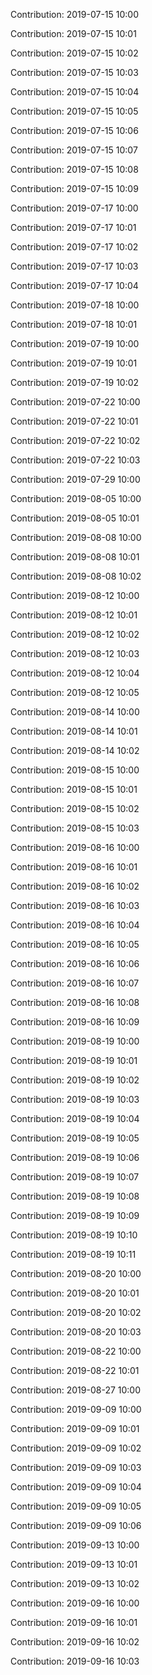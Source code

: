 Contribution: 2019-07-15 10:00

Contribution: 2019-07-15 10:01

Contribution: 2019-07-15 10:02

Contribution: 2019-07-15 10:03

Contribution: 2019-07-15 10:04

Contribution: 2019-07-15 10:05

Contribution: 2019-07-15 10:06

Contribution: 2019-07-15 10:07

Contribution: 2019-07-15 10:08

Contribution: 2019-07-15 10:09

Contribution: 2019-07-17 10:00

Contribution: 2019-07-17 10:01

Contribution: 2019-07-17 10:02

Contribution: 2019-07-17 10:03

Contribution: 2019-07-17 10:04

Contribution: 2019-07-18 10:00

Contribution: 2019-07-18 10:01

Contribution: 2019-07-19 10:00

Contribution: 2019-07-19 10:01

Contribution: 2019-07-19 10:02

Contribution: 2019-07-22 10:00

Contribution: 2019-07-22 10:01

Contribution: 2019-07-22 10:02

Contribution: 2019-07-22 10:03

Contribution: 2019-07-29 10:00

Contribution: 2019-08-05 10:00

Contribution: 2019-08-05 10:01

Contribution: 2019-08-08 10:00

Contribution: 2019-08-08 10:01

Contribution: 2019-08-08 10:02

Contribution: 2019-08-12 10:00

Contribution: 2019-08-12 10:01

Contribution: 2019-08-12 10:02

Contribution: 2019-08-12 10:03

Contribution: 2019-08-12 10:04

Contribution: 2019-08-12 10:05

Contribution: 2019-08-14 10:00

Contribution: 2019-08-14 10:01

Contribution: 2019-08-14 10:02

Contribution: 2019-08-15 10:00

Contribution: 2019-08-15 10:01

Contribution: 2019-08-15 10:02

Contribution: 2019-08-15 10:03

Contribution: 2019-08-16 10:00

Contribution: 2019-08-16 10:01

Contribution: 2019-08-16 10:02

Contribution: 2019-08-16 10:03

Contribution: 2019-08-16 10:04

Contribution: 2019-08-16 10:05

Contribution: 2019-08-16 10:06

Contribution: 2019-08-16 10:07

Contribution: 2019-08-16 10:08

Contribution: 2019-08-16 10:09

Contribution: 2019-08-19 10:00

Contribution: 2019-08-19 10:01

Contribution: 2019-08-19 10:02

Contribution: 2019-08-19 10:03

Contribution: 2019-08-19 10:04

Contribution: 2019-08-19 10:05

Contribution: 2019-08-19 10:06

Contribution: 2019-08-19 10:07

Contribution: 2019-08-19 10:08

Contribution: 2019-08-19 10:09

Contribution: 2019-08-19 10:10

Contribution: 2019-08-19 10:11

Contribution: 2019-08-20 10:00

Contribution: 2019-08-20 10:01

Contribution: 2019-08-20 10:02

Contribution: 2019-08-20 10:03

Contribution: 2019-08-22 10:00

Contribution: 2019-08-22 10:01

Contribution: 2019-08-27 10:00

Contribution: 2019-09-09 10:00

Contribution: 2019-09-09 10:01

Contribution: 2019-09-09 10:02

Contribution: 2019-09-09 10:03

Contribution: 2019-09-09 10:04

Contribution: 2019-09-09 10:05

Contribution: 2019-09-09 10:06

Contribution: 2019-09-13 10:00

Contribution: 2019-09-13 10:01

Contribution: 2019-09-13 10:02

Contribution: 2019-09-16 10:00

Contribution: 2019-09-16 10:01

Contribution: 2019-09-16 10:02

Contribution: 2019-09-16 10:03

